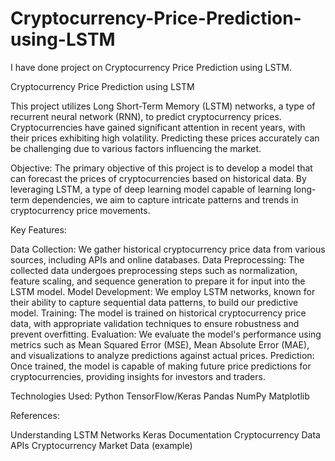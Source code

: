 # Cryptocurrency-Price-Prediction-using-LSTM
I have done project on Cryptocurrency Price Prediction using LSTM.

Cryptocurrency Price Prediction using LSTM

This project utilizes Long Short-Term Memory (LSTM) networks, a type of recurrent neural network (RNN), to predict cryptocurrency prices. Cryptocurrencies have gained significant attention in recent years, with their prices exhibiting high volatility. Predicting these prices accurately can be challenging due to various factors influencing the market.

Objective:
The primary objective of this project is to develop a model that can forecast the prices of cryptocurrencies based on historical data. By leveraging LSTM, a type of deep learning model capable of learning long-term dependencies, we aim to capture intricate patterns and trends in cryptocurrency price movements.

Key Features:

Data Collection: We gather historical cryptocurrency price data from various sources, including APIs and online databases.
Data Preprocessing: The collected data undergoes preprocessing steps such as normalization, feature scaling, and sequence generation to prepare it for input into the LSTM model.
Model Development: We employ LSTM networks, known for their ability to capture sequential data patterns, to build our predictive model.
Training: The model is trained on historical cryptocurrency price data, with appropriate validation techniques to ensure robustness and prevent overfitting.
Evaluation: We evaluate the model's performance using metrics such as Mean Squared Error (MSE), Mean Absolute Error (MAE), and visualizations to analyze predictions against actual prices.
Prediction: Once trained, the model is capable of making future price predictions for cryptocurrencies, providing insights for investors and traders.

Technologies Used:
Python
TensorFlow/Keras
Pandas
NumPy
Matplotlib

References:

Understanding LSTM Networks
Keras Documentation
Cryptocurrency Data APIs
Cryptocurrency Market Data (example)
